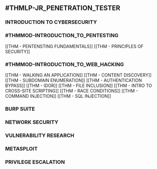 ## #THMLP-JR_PENETRATION_TESTER

### INTRODUCTION TO CYBERSECURITY

### #THMMOD-INTRODUCTION_TO_PENTESTING 

[[THM - PENTENSTING FUNDAMENTALS]]
[[THM - PRINCIPLES OF SECURITY]]

### #THMMOD-INTRODUCTION_TO_WEB_HACKING

[[THM - WALKING AN APPLICATION]]
[[THM - CONTENT DISCOVERY]]
[[THM - SUBDOMAIN ENUMERATION]]
[[THM - AUTHENTICATION BYPASS]]
[[THM - IDOR]]
[[THM - FILE INCLUSION]]
[[THM - INTRO TO CROSS-SITE SCRIPTING]]
[[THM - RACE CONDITIONS]]
[[THM - COMMAND INJECTION]]
[[THM - SQL INJECTION]]

### BURP SUITE

### NETWORK SECURITY

### VULNERABILITY RESEARCH

### METASPLOIT

### PRIVILEGE ESCALATION